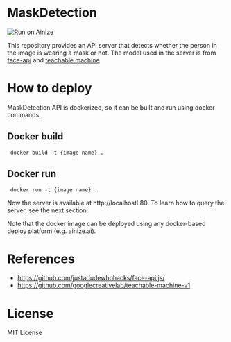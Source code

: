 # MaskDetection
[![Run on Ainize](https://www.ainize.ai/static/images/run_on_ainize_button.svg)](https://ainize.web.app/redirect?git_repo=github.com/vyvydkf628/MaskDetection)

This repository provides an API server that detects whether the person in the image is wearing a mask or not. The model used in the server is from [face-api](https://github.com/justadudewhohacks/face-api.js/) and [teachable machine](https://github.com/googlecreativelab/teachable-machine-v1)

# How to deploy
MaskDetection API is dockerized, so it can be built and run using docker commands.

## Docker build
``` docker build -t {image name} .```

## Docker run
``` docker run -t {image name} .```

Now the server is available at http://localhostL80. To learn how to query the server, see the next section.

Note that the docker image can be deployed using any docker-based deploy platform (e.g. ainize.ai).

# References

* https://github.com/justadudewhohacks/face-api.js/
* https://github.com/googlecreativelab/teachable-machine-v1

# License
MIT License


